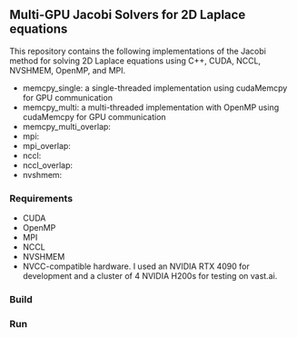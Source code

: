 ## Multi-GPU Jacobi Solvers for 2D Laplace equations

This repository contains the following implementations of the Jacobi method for solving 2D Laplace
equations using C++, CUDA, NCCL, NVSHMEM, OpenMP, and MPI.

- memcpy_single: a single-threaded implementation using cudaMemcpy for GPU communication
- memcpy_multi: a multi-threaded implementation with OpenMP using cudaMemcpy for GPU communication
- memcpy_multi_overlap:
- mpi:
- mpi_overlap:
- nccl:
- nccl_overlap:
- nvshmem:

### Requirements

- CUDA
- OpenMP
- MPI
- NCCL
- NVSHMEM
- NVCC-compatible hardware. I used an NVIDIA RTX 4090 for development and a cluster of 4 NVIDIA
  H200s for testing on vast.ai.

### Build

### Run
